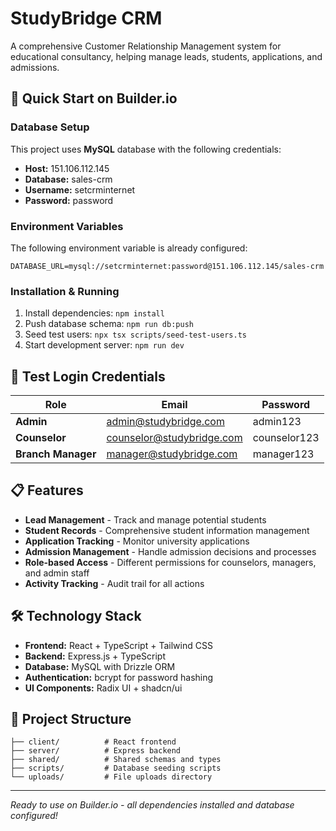 # StudyBridge CRM

A comprehensive Customer Relationship Management system for educational consultancy, helping manage leads, students, applications, and admissions.

## 🚀 Quick Start on Builder.io

### Database Setup
This project uses **MySQL** database with the following credentials:
- **Host:** 151.106.112.145
- **Database:** sales-crm
- **Username:** setcrminternet
- **Password:** password

### Environment Variables
The following environment variable is already configured:
```
DATABASE_URL=mysql://setcrminternet:password@151.106.112.145/sales-crm
```

### Installation & Running
1. Install dependencies: `npm install`
2. Push database schema: `npm run db:push`
3. Seed test users: `npx tsx scripts/seed-test-users.ts`
4. Start development server: `npm run dev`

## 🔐 Test Login Credentials

| Role | Email | Password |
|------|-------|----------|
| **Admin** | admin@studybridge.com | admin123 |
| **Counselor** | counselor@studybridge.com | counselor123 |
| **Branch Manager** | manager@studybridge.com | manager123 |

## 📋 Features
- **Lead Management** - Track and manage potential students
- **Student Records** - Comprehensive student information management
- **Application Tracking** - Monitor university applications
- **Admission Management** - Handle admission decisions and processes
- **Role-based Access** - Different permissions for counselors, managers, and admin staff
- **Activity Tracking** - Audit trail for all actions

## 🛠️ Technology Stack
- **Frontend:** React + TypeScript + Tailwind CSS
- **Backend:** Express.js + TypeScript
- **Database:** MySQL with Drizzle ORM
- **Authentication:** bcrypt for password hashing
- **UI Components:** Radix UI + shadcn/ui

## 📁 Project Structure
```
├── client/          # React frontend
├── server/          # Express backend
├── shared/          # Shared schemas and types
├── scripts/         # Database seeding scripts
└── uploads/         # File uploads directory
```

---
*Ready to use on Builder.io - all dependencies installed and database configured!*
